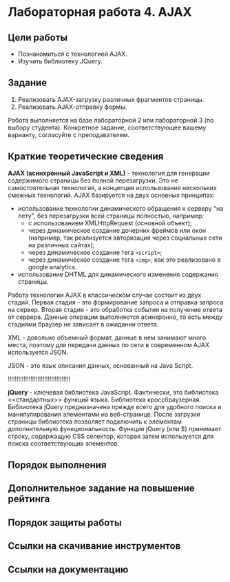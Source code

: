 # Лабораторная работа 4. AJAX

## Цели работы
- Познакомиться с технологией AJAX.
- Изучить библиотеку JQuery.

## Задание
1. Реализовать AJAX-загрузку различных фрагментов страницы.
1. Реализовать AJAX-отправку формы.

Работа выполняется на базе лабораторной 2 или лабораторной 3 (по выбору студента). Конкретное задание, соответствующее вашему варианту, согласуйте с преподавателем.

## Краткие теоретические сведения
**AJAX (асинхронный JavaScript и XML)** - технология для генерации содержимого страницы без полной перезагрузки. Это не самостоятельная технология, а концепция использования нескольких смежных технологий. AJAX базируется на двух основных принципах:
- использование технологии динамического обращения к серверу "на лету", без перезагрузки всей страницы полностью, например:
	- с использованием XMLHttpRequest (основной объект);
	- через динамическое создание дочерних фреймов или окон (например, так реализуется авторизация через социальные сети на различных сайтах);
	- через динамическое создание тега `<script>`;
	- через динамическое создание тега `<img>`, как это реализовано в google analytics.
- использование DHTML для динамического изменения содержания страницы.

Работа технологии AJAX в классическом случае состоит из двух стадий. Первая стадия - это формирование запроса и отправка запроса на сервер. Вторая стадия - это	обработка события на получение ответа от сервера. Данные операции выполняются асинхронно, то есть между стадиями браузер не зависает в ожидании ответа.

XML - довольно объемный формат, данные в нем занимают много места, поэтому для передачи данных по сети в современном AJAX используется JSON.

JSON - это язык описания данных, основанный на Java Script.

!!!!!!!!!!!!!!!!!!!!!!!!!!!!!!!!!!!!
  
**jQuery** - ключевая библиотека JavaScript. Фактически, это библиотека <<стандартных>> функций языка. Библиотека кроссбраузерная. Библиотека jQuery предназначена прежде всего для удобного поиска и манипулирования элементами на веб-странице. После загрузки страницы библиотека позволяет подключить к элементам дополнительную функциональность. Функция jQuery (или \$) принимает строку, содержащую CSS селектор, которая затем используется для поиска соответствующих элементов.

## Порядок выполнения

## Дополнительное задание на повышение рейтинга

## Порядок защиты работы

## Ссылки на скачивание инструментов

## Ссылки на документацию